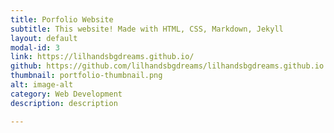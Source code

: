 ```yaml
---
title: Porfolio Website
subtitle: This website! Made with HTML, CSS, Markdown, Jekyll
layout: default
modal-id: 3
link: https://lilhandsbgdreams.github.io/
github: https://github.com/lilhandsbgdreams/lilhandsbgdreams.github.io
thumbnail: portfolio-thumbnail.png
alt: image-alt
category: Web Development
description: description

---
```

